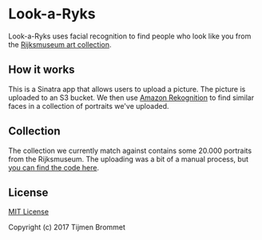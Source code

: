 # Look-a-Ryks

Look-a-Ryks uses facial recognition to find people who look like you from the [Rijksmuseum art collection](https://www.rijksmuseum.nl/en/rijksstudio).

## How it works

This is a Sinatra app that allows users to upload a picture. The picture is uploaded to an S3 bucket. We then use [Amazon Rekognition][Rekognition] to find similar faces in a collection of portraits we've uploaded.

[Rekognition]: https://aws.amazon.com/rekognition/

## Collection

The collection we currently match against contains some 20.000 portraits from the Rijksmuseum. The uploading was a bit of a manual process, but [you can find the code here][training].

[training]: https://github.com/tijmenb/rijksmuseum-aws-experiment

## License

[MIT License](LICENSE)

Copyright (c) 2017 Tijmen Brommet
